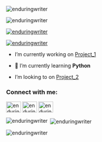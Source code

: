 <p align="left"> <img src="https://komarev.com/ghpvc/?username=enduringwriter&label=Profile%20views&color=0e75b6&style=flat" alt="enduringwriter" /> </p>


<p align="left"> <img src=https://visitor-badge.glitch.me/badge?page_id=enduringwriter.visitor-badge" alt="enduringwriter" /> </p>

<p align="left"> <a href="https://github.com/ryo-ma/github-profile-trophy"><img src="https://github-profile-trophy.vercel.app/?username=enduringwriter" alt="enduringwriter" /></a> </p>

<p align="left"> <a href="https://twitter.com/enduringwriter" target="blank"><img src="https://img.shields.io/twitter/follow/enduringwriter?logo=twitter&style=for-the-badge" alt="enduringwriter" /></a> </p>

- I’m currently working on [Project_1](https://www.enduringwriter.com)

- 🌱 I’m currently learning **Python**

- I’m looking to on [Project_2](https://www.singfighter.com)

<h3 align="left">Connect with me:</h3>
<p align="left">
<a href="https://twitter.com/enduringwriter" target="blank"><img align="center" src="https://raw.githubusercontent.com/rahuldkjain/github-profile-readme-generator/master/src/images/icons/Social/twitter.svg" alt="enduringwriter" height="30" width="40" /></a>
<a href="https://stackoverflow.com/users/enduringwriter" target="blank"><img align="center" src="https://raw.githubusercontent.com/rahuldkjain/github-profile-readme-generator/master/src/images/icons/Social/stack-overflow.svg" alt="enduringwriter" height="30" width="40" /></a>
<a href="https://kaggle.com/enduringwriter" target="blank"><img align="center" src="https://raw.githubusercontent.com/rahuldkjain/github-profile-readme-generator/master/src/images/icons/Social/kaggle.svg" alt="enduringwriter" height="30" width="40" /></a>
</p>

<p><img align="left" src="https://github-readme-stats.vercel.app/api/top-langs?username=enduringwriter&show_icons=true&locale=en&layout=compact" alt="enduringwriter" /></p>

<p>&nbsp;<img align="center" src="https://github-readme-stats.vercel.app/api?username=enduringwriter&show_icons=true&locale=en" alt="enduringwriter" /></p>

<p><img align="center" src="https://github-readme-streak-stats.herokuapp.com/?user=enduringwriter&" alt="enduringwriter" /></p>
